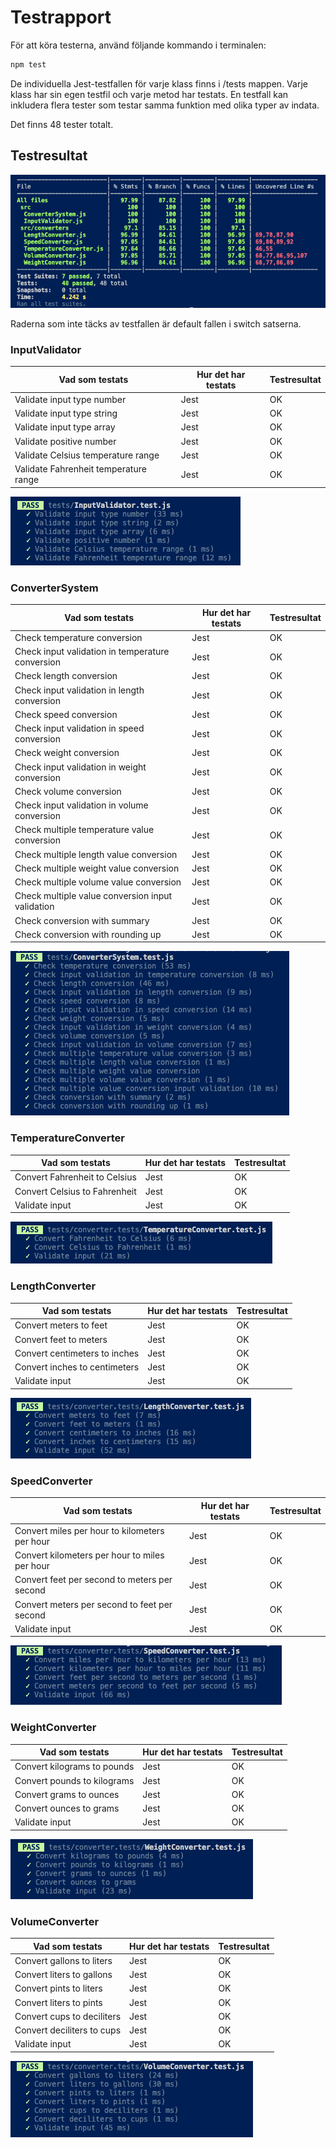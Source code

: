 # Testrapport 

För att köra testerna, använd följande kommando i terminalen:

```sh
npm test
```

De individuella Jest-testfallen för varje klass finns i /tests mappen. Varje klass har sin egen testfil och varje metod har testats. 
En testfall kan inkludera flera tester som testar samma funktion med olika typer av indata.

Det finns 48 tester totalt.

## Testresultat

![Jest test summary](testrapport-images/TestSummary.png)

Raderna som inte täcks av testfallen är default fallen i switch satserna. 

### InputValidator
| Vad som testats | Hur det har testats | Testresultat |
|----------------------------------|---------------------|--------------|
| Validate input type number | Jest | OK |
| Validate input type string | Jest | OK |
| Validate input type array | Jest | OK |
| Validate positive number | Jest | OK |
| Validate Celsius temperature range | Jest | OK |
| Validate Fahrenheit temperature range | Jest | OK |

![InputValidator tests](testrapport-images/InputValidator.png)

### ConverterSystem
| Vad som testats | Hur det har testats | Testresultat |
|----------------------------------|---------------------|--------------|
| Check temperature conversion | Jest | OK |
| Check input validation in temperature conversion | Jest | OK |
| Check length conversion | Jest | OK |
| Check input validation in length conversion | Jest | OK |
| Check speed conversion | Jest | OK |
| Check input validation in speed conversion | Jest | OK |
| Check weight conversion | Jest | OK |
| Check input validation in weight conversion | Jest | OK |
| Check volume conversion | Jest | OK |
| Check input validation in volume conversion | Jest | OK |
| Check multiple temperature value conversion | Jest | OK |
| Check multiple length value conversion | Jest | OK |
| Check multiple weight value conversion | Jest | OK |
| Check multiple volume value conversion | Jest | OK |
| Check multiple value conversion input validation | Jest | OK |
| Check conversion with summary | Jest | OK |
| Check conversion with rounding up | Jest | OK |

![ConverterSystem tests](testrapport-images/ConverterSystem.png)

### TemperatureConverter
| Vad som testats | Hur det har testats | Testresultat |
|----------------------------------|---------------------|--------------|
| Convert Fahrenheit to Celsius | Jest | OK |
| Convert Celsius to Fahrenheit | Jest | OK |
| Validate input | Jest | OK |

![TemperatureConverter tests](testrapport-images/TemperatureConverter.png)

### LengthConverter
| Vad som testats | Hur det har testats | Testresultat |
|----------------------------------|---------------------|--------------|
| Convert meters to feet | Jest | OK |
| Convert feet to meters | Jest | OK |
| Convert centimeters to inches | Jest | OK |
| Convert inches to centimeters | Jest | OK |
| Validate input | Jest | OK |

![LengthConverter tests](testrapport-images/LengthConverter.png)

### SpeedConverter
| Vad som testats | Hur det har testats | Testresultat |
|----------------------------------|---------------------|--------------|
| Convert miles per hour to kilometers per hour | Jest | OK |
| Convert kilometers per hour to miles per hour | Jest | OK |
| Convert feet per second to meters per second | Jest | OK |
| Convert meters per second to feet per second | Jest | OK |
| Validate input | Jest | OK |

![SpeedConverter tests](testrapport-images/SpeedConverter.png)

### WeightConverter
| Vad som testats | Hur det har testats | Testresultat |
|----------------------------------|---------------------|--------------|
| Convert kilograms to pounds | Jest | OK |
| Convert pounds to kilograms | Jest | OK |
| Convert grams to ounces | Jest | OK |
| Convert ounces to grams | Jest | OK |
| Validate input | Jest | OK |

![WeightConverter tests](testrapport-images/WeightConverter.png)

### VolumeConverter
| Vad som testats | Hur det har testats | Testresultat |
|----------------------------------|---------------------|--------------|
| Convert gallons to liters | Jest | OK |
| Convert liters to gallons | Jest | OK |
| Convert pints to liters | Jest | OK |
| Convert liters to pints | Jest | OK |
| Convert cups to deciliters | Jest | OK |
| Convert deciliters to cups | Jest | OK |
| Validate input | Jest | OK |

![VolumeConverter](testrapport-images/VolumeConverter.png)
